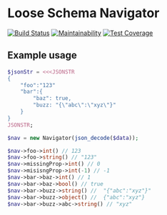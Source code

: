 # Loose Schema Navigator

[![Build Status](https://travis-ci.org/mrubiosan/loose-schema-navigator.svg?branch=master)](https://travis-ci.org/mrubiosan/loose-schema-navigator) [![Maintainability](https://api.codeclimate.com/v1/badges/d75c48caef446238c68c/maintainability)](https://codeclimate.com/github/mrubiosan/loose-schema-navigator/maintainability) [![Test Coverage](https://api.codeclimate.com/v1/badges/d75c48caef446238c68c/test_coverage)](https://codeclimate.com/github/mrubiosan/loose-schema-navigator/test_coverage)

## Example usage
```php
$jsonStr = <<<JSONSTR
{
	"foo":"123"
	"bar":{
		"baz": true,
		"buzz: "{\"abc\":\"xyz\"}"
	}
}
JSONSTR;

$nav = new Navigator(json_decode($data));

$nav->foo->int() // 123
$nav->foo->string() // "123"
$nav->missingProp->int() // 0
$nav->misisngProp->int(-1) // -1
$nav->bar->baz->int() // 1
$nav->bar->baz->bool() // true
$nav->bar->buzz->string() //  "{"abc":"xyz"}"
$nav->bar->buzz->object() //  {"abc":"xyz"}
$nav->bar->buzz->abc->string() // "xyz"
```
